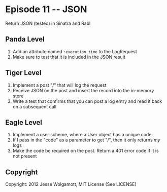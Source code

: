 Episode 11 -- JSON
=====================

Return JSON (tested) in Sinatra and Rabl

Panda Level
-----------

1. Add an attribute named `:execution_time` to the LogRequest
2. Make sure to test that it is included in the JSON result

Tiger Level
-----------

1. Implement a post "/" that will log the request 
2. Receive JSON on the post and insert the record into the in-memory store
3. Write a test that confirms that you can post a log entry and read it back on a subsequent call

Eagle Level
-----------

1. Implement a user scheme, where a User object has a unique code
2. If I pass in the "code" as a parameter to get "/", then it only returns _my_ logs
3. Make the code be required on the post. Return a 401 error code if it is not present

Copyright
---------

Copyright: 2012 Jesse Wolgamott, MIT License (See LICENSE)
